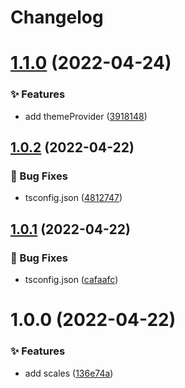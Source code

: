 # Changelog

# [1.1.0](https://github.com/canisminor1990/canisminor-colors/compare/v1.0.2...v1.1.0) (2022-04-24)


### ✨ Features

* add themeProvider ([3918148](https://github.com/canisminor1990/canisminor-colors/commit/3918148))

## [1.0.2](https://github.com/canisminor1990/canisminor-colors/compare/v1.0.1...v1.0.2) (2022-04-22)


### 🐛 Bug Fixes

* tsconfig.json ([4812747](https://github.com/canisminor1990/canisminor-colors/commit/4812747))

## [1.0.1](https://github.com/canisminor1990/canisminor-colors/compare/v1.0.0...v1.0.1) (2022-04-22)

### 🐛 Bug Fixes

- tsconfig.json ([cafaafc](https://github.com/canisminor1990/canisminor-colors/commit/cafaafc))

# 1.0.0 (2022-04-22)

### ✨ Features

- add scales ([136e74a](https://github.com/canisminor1990/canisminor-colors/commit/136e74a))
